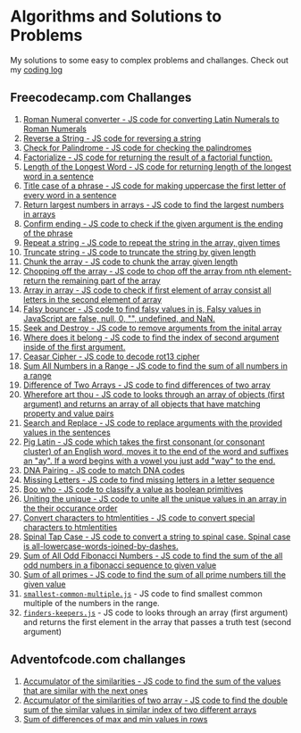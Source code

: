 # Algorithms and Solutions to Problems
My solutions to some easy to complex problems and challanges. Check out my [coding log](https://github.com/akto/algorithms-problem-solving/blob/master/codingLog.md)

## Freecodecamp.com Challanges

1. [Roman Numeral converter - JS code for converting Latin Numerals to Roman Numerals ](https://github.com/akto/algorithms-problem-solving/blob/master/roman-numeral-convertor.js)
2. [Reverse a String - JS code for reversing a string](https://github.com/akto/algorithms-problem-solving/blob/master/reverse-a-string.js)
3. [Check for Palindrome - JS code for checking the palindromes](https://github.com/akto/algorithms-problem-solving/blob/master/check-for-palindrome.js)
4. [Factorialize - JS code for returning the result of a factorial function.](https://github.com/akto/algorithms-problem-solving/blob/master/factorial.js)
5. [Length of the Longest Word - JS code for returning length of the longest word in a sentence](https://github.com/akto/algorithms-problem-solving/blob/master/length-of-longest-word.js)
6. [Title case of a phrase - JS code for making uppercase the first letter of every word in a sentence](https://github.com/akto/algorithms-problem-solving/blob/master/title-case.js)
7. [Return largest numbers in arrays - JS code to find the largest numbers in arrays](https://github.com/akto/algorithms-problem-solving/blob/master/return-largest-numbers-in-arrays.js)
8. [Confirm ending - JS code to check if the given argument is the ending of the phrase](https://github.com/akto/algorithms-problem-solving/blob/master/confirm-ending.js)
9. [Repeat a string - JS code to repeat the string in the array, given times](https://github.com/akto/algorithms-problem-solving/blob/master/repeat-a-sting.js)
10. [Truncate string - JS code to truncate the string by given length](https://github.com/akto/algorithms-problem-solving/blob/master/truncate-string.js)
11. [Chunk the array - JS code to chunk the array given length](https://github.com/akto/algorithms-problem-solving/blob/master/chunk-array.js)
12. [Chopping off the array - JS code to chop off the array from nth element-return the remaining part of the array](https://github.com/akto/algorithms-problem-solving/blob/master/chopping-off-the-array.js)
13. [Array in array - JS code to check if first element of array consist all letters in the second element of array](https://github.com/akto/algorithms-problem-solving/blob/master/array-in-array.js)
14. [Falsy bouncer - JS code to find falsy values in js, Falsy values in JavaScript are false, null, 0, "", undefined, and NaN.](https://github.com/akto/algorithms-problem-solving/blob/master/falsy-bouncer.js)
15. [Seek and Destroy - JS code to remove arguments from the inital array](https://github.com/akto/algorithms-problem-solving/blob/master/seek-and-destroy.js)
16. [Where does it belong - JS code to find the index of second argument inside of the first argument.](https://github.com/akto/algorithms-problem-solving/blob/master/where-does-it-belong.js)
17. [Ceasar Cipher - JS code to decode rot13 cipher](https://github.com/akto/algorithms-problem-solving/blob/master/ceasars-cipher.js)
18. [Sum All Numbers in a Range - JS code to find the sum of all numbers in a range](https://github.com/akto/algorithms-problem-solving/blob/master/sum-all-numbers-in-a-range.js)
19. [Difference of Two Arrays - JS code to find differences of two array](https://github.com/akto/algorithms-problem-solving/blob/master/differences-of-two-arrays.js)
20. [Wherefore art thou - JS code to looks through an array of objects (first argument) and returns an array of all objects that have matching property and value pairs](https://github.com/akto/algorithms-problem-solving/blob/master/wherefore-art-thou.js)
21. [Search and Replace - JS code to replace arguments with the provided values in the sentences](https://github.com/akto/algorithms-problem-solving/blob/master/search-and-replace.js)
22. [Pig Latin - JS code which takes the first consonant (or consonant cluster) of an English word, moves it to the end of the word and suffixes an "ay". If a word begins with a vowel you just add "way" to the end.](https://github.com/akto/algorithms-problem-solving/blob/master/pig-latin.js)
23. [DNA Pairing - JS code to match DNA codes](https://github.com/akto/algorithms-problem-solving/blob/master/dna-pairing.js)
24. [Missing Letters - JS code to find missing letters in a letter sequence](https://github.com/akto/algorithms-problem-solving/blob/master/missing-letters.js)
25. [Boo who - JS code to classify a value as boolean primitives](https://github.com/akto/algorithms-problem-solving/blob/master/boo-who.js)
26. [Uniting the unique - JS code to unite all the unique values in an array in the their occurance order](https://github.com/akto/algorithms-problem-solving/blob/master/unite-unique.js)
27. [Convert characters to htmlentities - JS code to convert special characters to htmlentities](https://github.com/akto/algorithms-problem-solving/blob/master/convert-char-to-htmlentities.js)
28. [Spinal Tap Case - JS code to convert a string to spinal case. Spinal case is all-lowercase-words-joined-by-dashes.](https://github.com/akto/algorithms-problem-solving/blob/master/spinal-tap-case.js)
29. [Sum of All Odd Fibonacci Numbers - JS code to find the sum of the all odd numbers in a fibonacci sequence to given value](https://github.com/akto/algorithms-problem-solving/blob/master/sum-of-all-odd-fibonacci-sequence-to-given-value.js)
30. [Sum of all primes - JS code to find the sum of all prime numbers till the given value](https://github.com/akto/algorithms-problem-solving/blob/master/sum-all-primes.js)
31. [`smallest-common-multiple.js`](https://github.com/akto/algorithms-problem-solving/blob/master/smallest-common-multiple.js) - JS code to find smallest common multiple of the numbers in the range.
32. [`finders-keepers.js`](https://github.com/akto/algorithms-problem-solving/blob/master/finders-keepers.js) - JS code to looks through an array (first argument) and returns the first element in the array that passes a truth test (second argument)


## Adventofcode.com challanges

1. [Accumulator of the similarities - JS code to find the sum of the values that are similar with the next ones](https://github.com/akto/algorithms-problem-solving/blob/master/advent-accumulator-the-similarities-of-an-array.js)
2. [Accumulator of the similarities of two array - JS code to find the double sum of the similar values in similar index of two different arrays](https://github.com/akto/algorithms-problem-solving/blob/master/advent-accumulator-of-similarities-of-two-array.js)
3. [Sum of differences of max and min values in rows](https://github.com/akto/algorithms-problem-solving/blob/master/advent-sum-of-diff-in-rows.js)

